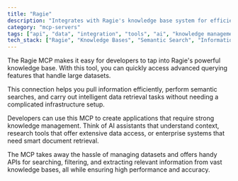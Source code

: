 ```yaml
---
title: "Ragie"
description: "Integrates with Ragie's knowledge base system for efficient querying and information extraction from large datasets."
category: "mcp-servers"
tags: ["api", "data", "integration", "tools", "ai", "knowledge management", "semantic search", "information retrieval"]
tech_stack: ["Ragie", "Knowledge Bases", "Semantic Search", "Information Retrieval", "Large-scale Datasets", "APIs"]
---
```


The Ragie MCP makes it easy for developers to tap into Ragie's powerful knowledge base. With this tool, you can quickly access advanced querying features that handle large datasets.

This connection helps you pull information efficiently, perform semantic searches, and carry out intelligent data retrieval tasks without needing a complicated infrastructure setup.

Developers can use this MCP to create applications that require strong knowledge management. Think of AI assistants that understand context, research tools that offer extensive data access, or enterprise systems that need smart document retrieval.

The MCP takes away the hassle of managing datasets and offers handy APIs for searching, filtering, and extracting relevant information from vast knowledge bases, all while ensuring high performance and accuracy.